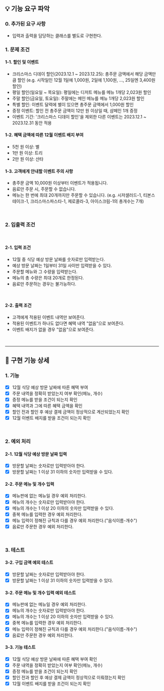 ## 💡 기능 요구 파악

### 0. 추가된 요구 사항
- 입력과 출력을 담당하는 클래스를 별도로 구현한다.

### 1. 문제 조건

#### 1-1. 할인 및 이벤트

- 크리스마스 디데이 할인(2023.12.1 ~ 2023.12.25): 총주문 금액에서 해당 금액만큼 할인
  (e.g. 시작일인 12월 1일에 1,000원, 2일에 1,100원, ..., 25일엔 3,400원 할인)
- 평일 할인(일요일 ~ 목요일): 평일에는 디저트 메뉴를 메뉴 1개당 2,023원 할인
- 주말 할인(금요일, 토요일): 주말에는 메인 메뉴를 메뉴 1개당 2,023원 할인
- 특별 할인: 이벤트 달력에 별이 있으면 총주문 금액에서 1,000원 할인
- 증정 이벤트: 할인 전 총주문 금액이 12만 원 이상일 때, 샴페인 1개 증정
- 이벤트 기간: '크리스마스 디데이 할인'을 제외한 다른 이벤트는 2023.12.1 ~ 2023.12.31 동안 적용

#### 1-2. 혜택 금액에 따른 12월 이벤트 배지 부여

- 5천 원 이상: 별
- 1만 원 이상: 트리
- 2만 원 이상: 산타

#### 1-3. 고객에게 안내할 이벤트 주의 사항

- 총주문 금액 10,000원 이상부터 이벤트가 적용됩니다.
- 음료만 주문 시, 주문할 수 없습니다.
- 메뉴는 한 번에 최대 20개까지만 주문할 수 있습니다.
  (e.g. 시저샐러드-1, 티본스테이크-1, 크리스마스파스타-1, 제로콜라-3, 아이스크림-1의 총개수는 7개)

<br>

### 2. 입출력 조건

<br>

#### 2-1. 입력 조건

- 12월 중 식당 예상 방문 날짜를 숫자로만 입력받는다.
- 예상 방문 날짜는 1일부터 31일 사이만 입력받을 수 있다.
- 주문할 메뉴와 그 수량을 입력받는다.
- 메뉴의 총 수량은 최대 20개로 한정된다.
- 음료만 주문하는 경우는 불가능하다.

<br>

#### 2-2. 출력 조건

- 고객에게 적용된 이벤트 내역만 보여준다.
- 적용된 이벤트가 하나도 없다면 혜택 내역 "없음"으로 보여준다.
- 이벤트 배지가 없을 경우 "없음"으로 보여준다.

<br><hr>

## 💬 구현 기능 상세

### 1. 기능

- [x] 12월 식당 예상 방문 날짜에 따른 혜택 부여
- [x] 주문 내역을 정확히 받았는지 여부 확인(메뉴, 개수)
- [x] 증정 메뉴를 받을 조건이 되는지 확인
- [x] 혜택 내역과 그에 따른 혜택 금액을 확인
- [x] 할인 전과 할인 후 예상 결제 금액이 정상적으로 계산되었는지 확인
- [x] 12월 이벤트 배지를 받을 조건이 되는지 확인

<br>

### 2. 예외 처리

#### 2-1. 12월 식당 예상 방문 날짜 입력

- [x] 방문할 날짜는 숫자로만 입력받아야 한다.
- [x] 방문할 날짜는 1 이상 31 이하의 숫자만 입력받을 수 있다.

#### 2-2. 주문 메뉴 및 개수 입력

- [x] 메뉴판에 없는 메뉴일 경우 예외 처리한다.
- [x] 메뉴의 개수는 숫자로만 입력받아야 한다.
- [x] 메뉴의 개수는 1 이상 20 이하의 숫자만 입력받을 수 있다.
- [x] 중복 메뉴를 입력한 경우 예외 처리한다.
- [x] 메뉴 입력이 정해진 규칙과 다를 경우 예외 처리한다.("음식이름-개수")
- [x] 음료만 주문한 경우 예외 처리한다.

<br>

### 3. 테스트

#### 3-2. 구입 금액 예외 테스트

- [x] 방문할 날짜는 숫자로만 입력받아야 한다.
- [x] 방문할 날짜는 1 이상 31 이하의 숫자만 입력받을 수 있다.

#### 3-2. 주문 메뉴 및 개수 입력 예외 테스트

- [x] 메뉴판에 없는 메뉴일 경우 예외 처리한다.
- [x] 메뉴의 개수는 숫자로만 입력받아야 한다.
- [x] 메뉴의 개수는 1 이상 20 이하의 숫자만 입력받을 수 있다.
- [x] 중복 메뉴를 입력한 경우 예외 처리한다.
- [x] 메뉴 입력이 정해진 규칙과 다를 경우 예외 처리한다.("음식이름-개수")
- [x] 음료만 주문한 경우 예외 처리한다.

#### 3-3. 기능 테스트

- [x] 12월 식당 예상 방문 날짜에 따른 혜택 부여 확인
- [x] 주문 내역을 정확히 받았는지 여부 확인(메뉴, 개수)
- [x] 증정 메뉴를 받을 조건이 되는지 확인
- [x] 할인 전과 할인 후 예상 결제 금액이 정상적으로 이뤄졌는지 확인
- [x] 12월 이벤트 배지를 받을 조건이 되는지 확인